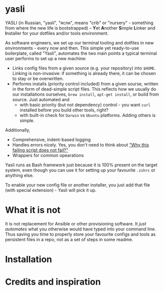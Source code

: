 # yasli
YASLI (in Russian, "yasli", "ясли", means "crib" or "nursery" - something from where the new life is bootstrapped) – **Y**et **A**nother **S**imple **L**inker and **I**nstaller for your dotfiles and/or tools environment.

As software engineers, we set up our terminal tooling and dotfiles in new environments - every now and then. This simple yet ready-to-use boilerplate, called "Yasli", automates the two main points a typical terminal user performs to set up a new machine:
- Links config files from a given source (e.g. your repository) into `$HOME`. Linking is non-invasive: if something is already there, it can be chosen to stay or be overwritten.
- Performs installs (priority control included) from a given sourse, written in the form of dead-simple script files. This reflects how we usually do our installations ourselves, `brew install`, `apt-get install`, or build from source. Just automated and 
  - with basic priority (but not dependency) control - you want `curl` installed before you build other tools, right?
  - with built-in check for `Darwin` vs `Ubuntu` platforms. Adding others is simple.

Additionally,
- Comprehensive, indent-based logging
- Handles errors nicely. Yes, you don't need to think about ["Why this failing script does not fail?"](https://gist.github.com/agronskiy/bc9f8b916e6a0a357de8c360dea4d788#warmer)
- Wrappers for common opearations

Yasli runs as Bash framework just because it is 100% present on the target system, even though you can use it for setting up your favourite `.zshrc` or anything else.

To enable your new config file or another installer, you just add that file (with special extension) - Yasli will pick it up. 

# What it is not

It is not replacement for Ansible or other provisioning software. It _just automates_ what you otherwise would have typed into your command line. Thus saving you time to properly store your favourite configs and tools as persistent files in a repo, not as a set of steps in some readme.

# Installation

# Credits and inspiration
